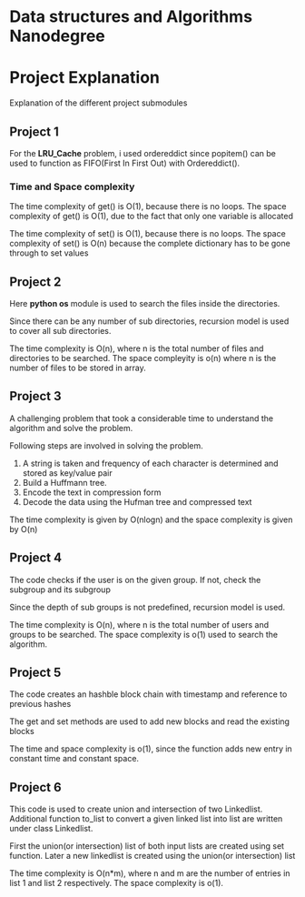# Data structures and Algorithms Nanodegree

# Project Explanation
Explanation of the different project submodules

## Project 1
For the __LRU_Cache__ problem, i used ordereddict since popitem() can be used to function as FIFO(First In First Out) with Ordereddict().

### Time and Space complexity
The time complexity of get() is O(1), because there is no loops. The space complexity of get() is O(1), due to the fact that only one variable is allocated

The time complexity of set() is O(1), because there is no loops. The space complexity of set() is O(n) because the complete dictionary has to be gone through to set values

## Project 2
Here __python os__ module is used to search the files inside the directories. 

Since there can be any number of sub directories, recursion model is used to cover all sub directories.

The time complexity is O(n), where n is the total number of files and directories to be searched. The space compleyity is o(n) where n is the number of files to be stored in array.

## Project 3
A challenging problem that took a considerable time to understand the algorithm and solve the problem.

Following steps are involved in solving the problem.

1. A string is taken and frequency of each character is determined and stored as key/value pair
2. Build a Huffmann tree.
3. Encode the text in compression form
4. Decode the data using the Hufman tree and compressed text

The time complexity is given by O(nlogn) and the space complexity is given by O(n)

## Project 4
The code checks if the user is on the given group. If not, check the subgroup and its subgroup

Since the depth of sub groups is not predefined, recursion model is used.

The time complexity is O(n), where n is the total number of users and groups to be searched. The space complexity is o(1) used to search the algorithm.

## Project 5
The code creates an hashble block chain with timestamp and reference to previous hashes

The get and set methods are used to add new blocks and read the existing blocks

The time and space complexity is o(1), since the function adds new entry in constant time and constant space.

## Project 6

This code is used to create union and intersection of two Linkedlist. Additional function to_list to convert a given linked list into list are written under class Linkedlist.

First the union(or intersection) list of both input lists are created using set function. Later a new linkedlist is created using the union(or intersection) list

The time complexity is O(n*m), where n and m are the number of entries in list 1 and list 2 respectively. The space complexity is o(1).
